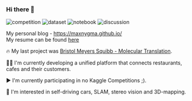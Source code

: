 ### Hi there 👋

![competition](https://road-to-kaggle-grandmaster.vercel.app/api/badges/dwdkills/competition)
![dataset](https://road-to-kaggle-grandmaster.vercel.app/api/badges/dwdkills/dataset)
![notebook](https://road-to-kaggle-grandmaster.vercel.app/api/badges/dwdkills/notebook)
![discussion](https://road-to-kaggle-grandmaster.vercel.app/api/badges/dwdkills/discussion)

My personal blog - https://maxnygma.github.io/
<br>
My resume can be found [here](https://cutt.ly/xQNoKA5)

🔥 My last project was [Bristol Meyers Squibb - Molecular Translation](https://github.com/xzcodes/BMS-Molecular-Translation).


👨‍💻 I'm currently developing a unified platform that connects restaurants, cafes and their customers. 


▶️ I'm currently participating in no Kaggle Competitions ;).  


🚗 I'm interested in self-driving cars, SLAM, stereo vision and 3D-mapping.  


